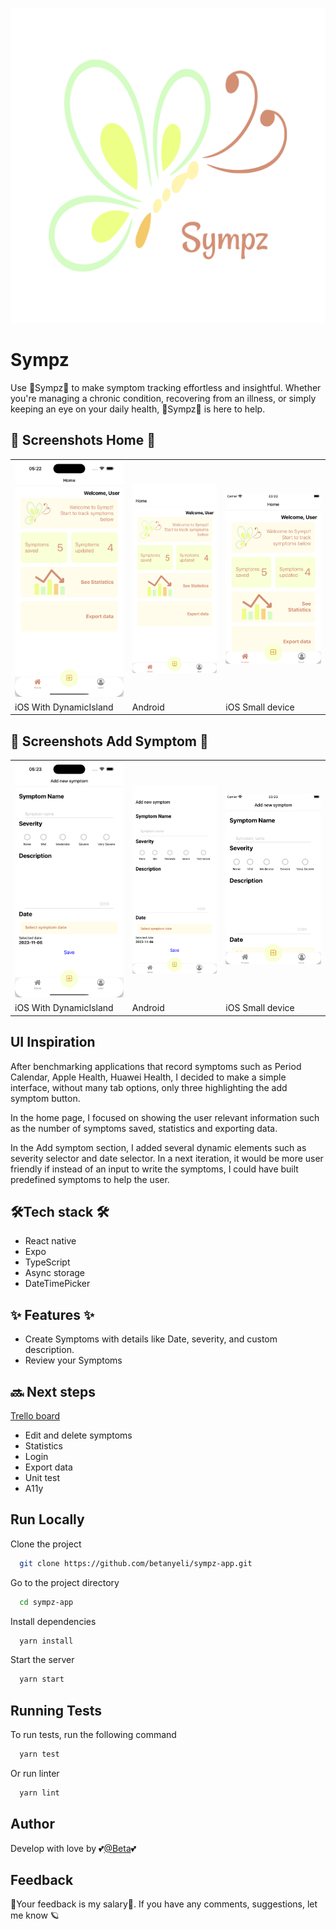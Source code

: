 
![Logo](./assets/images/icon.png)


# Sympz

Use 🦋Sympz🦋 to make symptom tracking effortless and insightful. Whether you're managing a chronic condition, recovering from an illness, or simply keeping an eye on your daily health, 🦋Sympz🦋 is here to help.


## 📸 Screenshots Home 📸

| | | |
|---|---|---|
| ![Imagen 1](./assets/images/docs/home-di.png) | ![Imagen 2](./assets/images/docs/home-android.png) | ![Imagen 3](./assets/images/docs/home-sd.png) |
| iOS With DynamicIsland | Android | iOS Small device |

## 📸 Screenshots Add Symptom 📸
| | | |
|---|---|---|
| ![Imagen 1](./assets/images/docs/add-di.png) | ![Imagen 2](./assets/images/docs/add-android.png) | ![Imagen 3](./assets/images/docs/add-sd.png) |
| iOS With DynamicIsland | Android | iOS Small device |

## UI Inspiration
After benchmarking applications that record symptoms such as Period Calendar, Apple Health, Huawei Health, I decided to make a simple interface, without many tab options, only three highlighting the add symptom button. 

In the home page, I focused on showing the user relevant information such as the number of symptoms saved, statistics and exporting data.

In the Add symptom section, I added several dynamic elements such as severity selector and date selector. In a next iteration, it would be more user friendly if instead of an input to write the symptoms, I could have built predefined symptoms to help the user.


##  🛠Tech stack 🛠
- React native
- Expo
- TypeScript
- Async storage
- DateTimePicker

## ✨ Features ✨

- Create Symptoms with details like Date, severity, and custom description.
- Review your Symptoms


##  🔜 Next steps
[Trello board](https://trello.com/b/si5Y6VQi/sympz-app)
- Edit and delete symptoms 
- Statistics 
- Login
- Export data
- Unit test
- A11y


## Run Locally

Clone the project

```bash
  git clone https://github.com/betanyeli/sympz-app.git
```

Go to the project directory

```bash
  cd sympz-app
```

Install dependencies

```bash
  yarn install
```

Start the server

```bash
  yarn start
```

## Running Tests

To run tests, run the following command

```bash
  yarn test
```

Or run linter

```bash
  yarn lint
```


## Author

Develop with love by 💕[@Beta](https://www.github.com/betanyeli)💕


## Feedback

🙉Your feedback is my salary🙉. If you have any comments, suggestions, let me know 🪐
